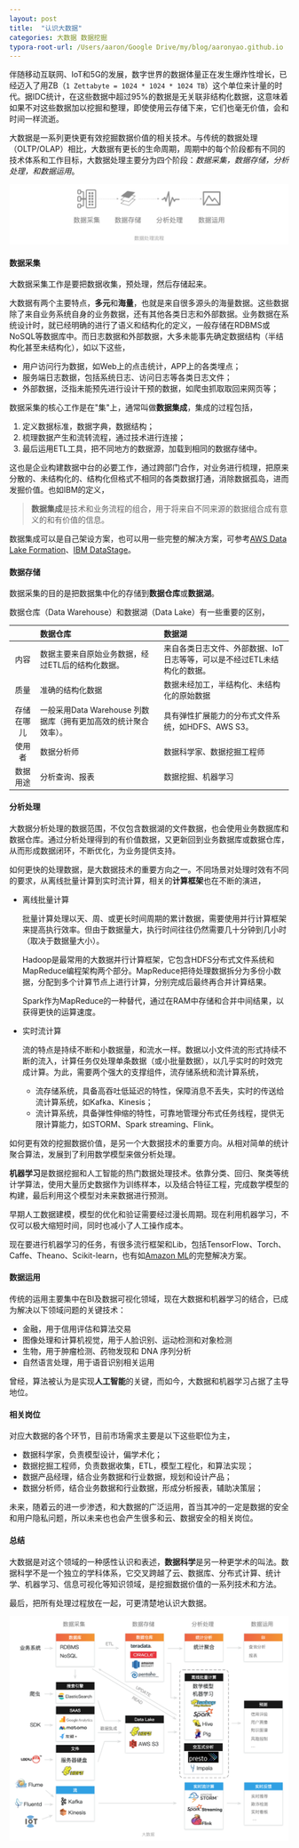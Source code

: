 ```yaml
---
layout: post
title:  "认识大数据"
categories: 大数据 数据挖掘
typora-root-url: /Users/aaron/Google Drive/my/blog/aaronyao.github.io
---
```

伴随移动互联网、IoT和5G的发展，数字世界的数据体量正在发生爆炸性增长，已经迈入了用ZB（`1 Zettabyte = 1024 * 1024 * 1024 TB`）这个单位来计量的时代。据IDC统计，在这些数据中超过95%的数据是无关联非结构化数据，这意味着如果不对这些数据加以挖掘和整理，即使使用云存储下来，它们也毫无价值，会和时间一样流逝。

大数据是一系列更快更有效挖掘数据价值的相关技术。与传统的数据处理（OLTP/OLAP）相比，大数据有更长的生命周期，周期中的每个阶段都有不同的技术体系和工作目标，大数据处理主要分为四个阶段：<i>数据采集，数据存储，分析处理，和数据运用</i>。

![CI/CD](/assets/images/data-process-flow.png)

#### 数据采集

大数据采集工作是要把数据收集，预处理，然后存储起来。

大数据有两个主要特点，**多元**和**海量**，也就是来自很多源头的海量数据。这些数据除了来自业务系统自身的业务数据，还有其他各类日志和外部数据。业务数据在系统设计时，就已经明确的进行了语义和结构化的定义，一般存储在RDBMS或NoSQL等数据库中。而日志数据和外部数据，大多未能事先确定数据结构（半结构化甚至未结构化），如以下这些，

- 用户访问行为数据，如Web上的点击统计，APP上的各类埋点；
- 服务端日志数据，包括系统日志、访问日志等各类日志文件；
- 外部数据，泛指未能预先进行设计干预的数据，如爬虫抓取取回来网页等；

数据采集的核心工作是在"集"上，通常叫做**数据集成**，集成的过程包括，

1. 定义数据标准，数据字典，数据结构；
2. 梳理数据产生和流转流程，通过技术进行连接；
3. 最后运用ETL工具，把不同地方的数据源，加载到相同的数据存储中。

这也是企业构建数据中台的必要工作，通过跨部门合作，对业务进行梳理，把原来分散的、未结构化的、结构化但格式不相同的各类数据打通，消除数据孤岛，进而发掘价值。也如IBM的定义，

> **数据集成**是技术和业务流程的组合，用于将来自不同来源的数据组合成有意义的和有价值的信息。 

数据集成可以是自己架设方案，也可以用一些完整的解决方案，可参考[AWS Data Lake Formation](https://amazonaws-china.com/big-data/datalakes-and-analytics/what-is-a-data-lake/)、[IBM DataStage](https://www.ibm.com/sg-en/marketplace/datastage)。

#### 数据存储

数据采集的目的是把数据集中化的存储到**数据仓库**或**数据湖**。

数据仓库（Data Warehouse）和数据湖（Data Lake）有一些重要的区别，

|              | 数据仓库 | 数据湖  |
| :--------: | :----------------- | :-------------------- |
| 内容    | 数据主要来自原始业务数据，经过ETL后的结构化数据。 | 来自各类日志文件、外部数据、IoT日志等等，可以是不经过ETL未结构化的数据。 |
| 质量     | 准确的结构化数据   | 数据未经加工，半结构化、未结构化的原始数据 |
|存储在哪儿|一般采用Data Warehouse 列数据库（拥有更加高效的统计聚合效率）。|具有弹性扩展能力的分布式文件系统，如HDFS、AWS S3。|
| 使用者 |          数据分析师           | 数据科学家、数据挖掘工程师                 |
| 数据用途 |       分析查询、报表       | 数据挖掘、机器学习 |


#### 分析处理

大数据分析处理的数据范围，不仅包含数据湖的文件数据，也会使用业务数据库和数据仓库。通过分析处理得到的有价值数据，又更新回到业务数据库或数据仓库，从而形成数据闭环，不断优化，为业务提供支持。

如何更快的处理数据，是大数据技术的重要方向之一。不同场景对处理时效有不同的要求，从离线批量计算到实时流计算，相关的**计算框架**也在不断的演进，

- 离线批量计算

  批量计算处理以天、周、或更长时间周期的累计数据，需要使用并行计算框架来提高执行效率。但由于数据量大，执行时间往往仍然需要几十分钟到几小时（取决于数据量大小）。

  Hadoop是最常用的大数据并行计算框架，它包含HDFS分布式文件系统和MapReduce编程架构两个部分。MapReduce把待处理数据拆分为多份小数据，分配到多个计算节点上进行计算，分别完成后最终再合并计算结果。

  Spark作为MapReduce的一种替代，通过在RAM中存储和合并中间结果，以获得更快的运算速度。

- 实时流计算

  流的特点是持续不断和小数据量，和流水一样。数据以小文件流的形式持续不断的流入，计算任务仅处理单条数据（或小批量数据），以几乎实时的时效完成计算。为此，需要两个强大的支撑组件，流存储系统和流计算系统，

  - 流存储系统，具备高吞吐低延迟的特性，保障消息不丢失，实时的传送给流计算系统，如Kafka、Kinesis；
  - 流计算系统，具备弹性伸缩的特性，可靠地管理分布式任务线程，提供无限计算能力，如STORM、Spark streaming、Flink。

如何更有效的挖掘数据价值，是另一个大数据技术的重要方向。从相对简单的统计聚合算法，发展到了利用数学模型来做分析处理。

**机器学习**是数据挖掘和人工智能的热门数据处理技术。依靠分类、回归、聚类等统计学算法，使用大量历史数据作为训练样本，以及结合特征工程，完成数学模型的构建，最后利用这个模型对未来数据进行预测。

早期人工数据建模，模型的优化和验证需要经过漫长周期。现在利用机器学习，不仅可以极大缩短时间，同时也减小了人工操作成本。

现在要进行机器学习的任务，有很多流行框架和Lib，包括TensorFlow、Torch、Caffe、Theano、Scikit-learn，也有如[Amazon ML](https://amazonaws-china.com/machine-learning/)的完整解决方案。

#### 数据运用

传统的运用主要集中在BI及数据可视化领域，现在大数据和机器学习的结合，已成为解决以下领域问题的关键技术：

- 金融，用于信用评估和算法交易
- 图像处理和计算机视觉，用于人脸识别、运动检测和对象检测
- 生物，用于肿瘤检测、药物发现和 DNA 序列分析
- 自然语言处理，用于语音识别相关运用

曾经，算法被认为是实现**人工智能**的关键，而如今，大数据和机器学习占据了主导地位。

#### 相关岗位

对应大数据的各个环节，目前市场需求主要是以下这些职位为主，

- 数据科学家，负责模型设计，偏学术化；
- 数据挖掘工程师，负责数据收集，ETL，模型工程化，和算法实现；
- 数据产品经理，结合业务数据和行业数据，规划和设计产品；
- 数据分析师，结合业务数据和行业数据，形成分析报表，辅助决策层；

未来，随着云的进一步渗透，和大数据的广泛运用，首当其冲的一定是数据的安全和用户隐私问题，所以未来也也会产生很多和云、数据安全的相关岗位。

#### 总结

大数据是对这个领域的一种感性认识和表述，**数据科学**是另一种更学术的叫法。数据科学不是一个独立的学科体系，它交叉跨越了云、数据库、分布式计算、统计学、机器学习、信息可视化等知识领域，是挖掘数据价值的一系列技术和方法。

最后，把所有处理过程放在一起，可更清楚地认识大数据。

![CI/CD](/assets/images/big-data-picture.png)
